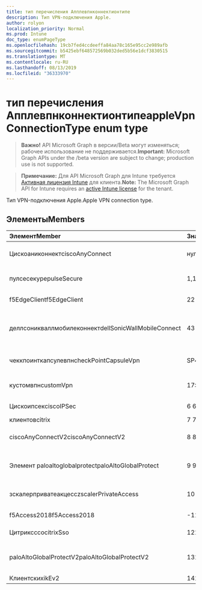 ```yaml
---
title: тип перечисления Апплевпнконнектионтипе
description: Тип VPN-подключения Apple.
author: rolyon
localization_priority: Normal
ms.prod: Intune
doc_type: enumPageType
ms.openlocfilehash: 19cb7fed4ccdeeffa84aa78c165e95cc2e989afb
ms.sourcegitcommit: b5425ebf648572569b032ded5b56e1dcf3830515
ms.translationtype: MT
ms.contentlocale: ru-RU
ms.lasthandoff: 08/13/2019
ms.locfileid: "36333970"
---
```

# <a name="applevpnconnectiontype-enum-type"></a><span data-ttu-id="ac570-103">тип перечисления Апплевпнконнектионтипе</span><span class="sxs-lookup"><span data-stu-id="ac570-103">appleVpnConnectionType enum type</span></span>

> <span data-ttu-id="ac570-104">**Важно!** API Microsoft Graph в версии/Beta могут изменяться; рабочее использование не поддерживается.</span><span class="sxs-lookup"><span data-stu-id="ac570-104">**Important:** Microsoft Graph APIs under the /beta version are subject to change; production use is not supported.</span></span>

> <span data-ttu-id="ac570-105">**Примечание:** Для API Microsoft Graph для Intune требуется [Активная лицензия Intune](https://go.microsoft.com/fwlink/?linkid=839381) для клиента.</span><span class="sxs-lookup"><span data-stu-id="ac570-105">**Note:** The Microsoft Graph API for Intune requires an [active Intune license](https://go.microsoft.com/fwlink/?linkid=839381) for the tenant.</span></span>

<span data-ttu-id="ac570-106">Тип VPN-подключения Apple.</span><span class="sxs-lookup"><span data-stu-id="ac570-106">Apple VPN connection type.</span></span>

## <a name="members"></a><span data-ttu-id="ac570-107">Элементы</span><span class="sxs-lookup"><span data-stu-id="ac570-107">Members</span></span>
|<span data-ttu-id="ac570-108">Элемент</span><span class="sxs-lookup"><span data-stu-id="ac570-108">Member</span></span>|<span data-ttu-id="ac570-109">Значение</span><span class="sxs-lookup"><span data-stu-id="ac570-109">Value</span></span>|<span data-ttu-id="ac570-110">Описание</span><span class="sxs-lookup"><span data-stu-id="ac570-110">Description</span></span>|
|:---|:---|:---|
|<span data-ttu-id="ac570-111">Цискоаниконнект</span><span class="sxs-lookup"><span data-stu-id="ac570-111">ciscoAnyConnect</span></span>|<span data-ttu-id="ac570-112">нуль</span><span class="sxs-lookup"><span data-stu-id="ac570-112">0</span></span>|<span data-ttu-id="ac570-113">Cisco Аниконнект.</span><span class="sxs-lookup"><span data-stu-id="ac570-113">Cisco AnyConnect.</span></span>|
|<span data-ttu-id="ac570-114">пулсесекуре</span><span class="sxs-lookup"><span data-stu-id="ac570-114">pulseSecure</span></span>|<span data-ttu-id="ac570-115">1,1</span><span class="sxs-lookup"><span data-stu-id="ac570-115">1</span></span>|<span data-ttu-id="ac570-116">Безопасный импульс.</span><span class="sxs-lookup"><span data-stu-id="ac570-116">Pulse Secure.</span></span>|
|<span data-ttu-id="ac570-117">f5EdgeClient</span><span class="sxs-lookup"><span data-stu-id="ac570-117">f5EdgeClient</span></span>|<span data-ttu-id="ac570-118">2</span><span class="sxs-lookup"><span data-stu-id="ac570-118">2</span></span>|<span data-ttu-id="ac570-119">Пограничный клиент F5.</span><span class="sxs-lookup"><span data-stu-id="ac570-119">F5 Edge Client.</span></span>|
|<span data-ttu-id="ac570-120">деллсоникваллмобилеконнект</span><span class="sxs-lookup"><span data-stu-id="ac570-120">dellSonicWallMobileConnect</span></span>|<span data-ttu-id="ac570-121">4</span><span class="sxs-lookup"><span data-stu-id="ac570-121">3</span></span>|<span data-ttu-id="ac570-122">Мобильное подключение Dell Сониквалл.</span><span class="sxs-lookup"><span data-stu-id="ac570-122">Dell SonicWALL Mobile Connection.</span></span>|
|<span data-ttu-id="ac570-123">чеккпоинткапсулевпн</span><span class="sxs-lookup"><span data-stu-id="ac570-123">checkPointCapsuleVpn</span></span>|<span data-ttu-id="ac570-124">SP4</span><span class="sxs-lookup"><span data-stu-id="ac570-124">4</span></span>|<span data-ttu-id="ac570-125">Проверка покапсулы VPN.</span><span class="sxs-lookup"><span data-stu-id="ac570-125">Check Point Capsule VPN.</span></span>|
|<span data-ttu-id="ac570-126">кустомвпн</span><span class="sxs-lookup"><span data-stu-id="ac570-126">customVpn</span></span>|<span data-ttu-id="ac570-127">17:00</span><span class="sxs-lookup"><span data-stu-id="ac570-127">5</span></span>|<span data-ttu-id="ac570-128">Пользовательская сеть VPN.</span><span class="sxs-lookup"><span data-stu-id="ac570-128">Custom VPN.</span></span>|
|<span data-ttu-id="ac570-129">Цискоипсек</span><span class="sxs-lookup"><span data-stu-id="ac570-129">ciscoIPSec</span></span>|<span data-ttu-id="ac570-130">6 </span><span class="sxs-lookup"><span data-stu-id="ac570-130">6</span></span>|<span data-ttu-id="ac570-131">Cisco (IPSec).</span><span class="sxs-lookup"><span data-stu-id="ac570-131">Cisco (IPSec).</span></span>|
|<span data-ttu-id="ac570-132">клиентов</span><span class="sxs-lookup"><span data-stu-id="ac570-132">citrix</span></span>|<span data-ttu-id="ac570-133">7 </span><span class="sxs-lookup"><span data-stu-id="ac570-133">7</span></span>|<span data-ttu-id="ac570-134">Клиентов.</span><span class="sxs-lookup"><span data-stu-id="ac570-134">Citrix.</span></span>|
|<span data-ttu-id="ac570-135">ciscoAnyConnectV2</span><span class="sxs-lookup"><span data-stu-id="ac570-135">ciscoAnyConnectV2</span></span>|<span data-ttu-id="ac570-136">8 </span><span class="sxs-lookup"><span data-stu-id="ac570-136">8</span></span>|<span data-ttu-id="ac570-137">Cisco Аниконнект v2.</span><span class="sxs-lookup"><span data-stu-id="ac570-137">Cisco AnyConnect V2.</span></span>|
|<span data-ttu-id="ac570-138">Элемент paloaltoglobalprotect</span><span class="sxs-lookup"><span data-stu-id="ac570-138">paloAltoGlobalProtect</span></span>|<span data-ttu-id="ac570-139">9 </span><span class="sxs-lookup"><span data-stu-id="ac570-139">9</span></span>|<span data-ttu-id="ac570-140">Palo Alto сети Глобалпротект.</span><span class="sxs-lookup"><span data-stu-id="ac570-140">Palo Alto Networks GlobalProtect.</span></span>|
|<span data-ttu-id="ac570-141">зскалерприватеакцесс</span><span class="sxs-lookup"><span data-stu-id="ac570-141">zscalerPrivateAccess</span></span>|<span data-ttu-id="ac570-142">10 </span><span class="sxs-lookup"><span data-stu-id="ac570-142">10</span></span>|<span data-ttu-id="ac570-143">Частный доступ зскалер.</span><span class="sxs-lookup"><span data-stu-id="ac570-143">Zscaler Private Access.</span></span>|
|<span data-ttu-id="ac570-144">f5Access2018</span><span class="sxs-lookup"><span data-stu-id="ac570-144">f5Access2018</span></span>|<span data-ttu-id="ac570-145">-11:00</span><span class="sxs-lookup"><span data-stu-id="ac570-145">11</span></span>|<span data-ttu-id="ac570-146">F5 доступ 2018.</span><span class="sxs-lookup"><span data-stu-id="ac570-146">F5 Access 2018.</span></span>|
|<span data-ttu-id="ac570-147">Цитриксссо</span><span class="sxs-lookup"><span data-stu-id="ac570-147">citrixSso</span></span>|<span data-ttu-id="ac570-148">12</span><span class="sxs-lookup"><span data-stu-id="ac570-148">12</span></span>|<span data-ttu-id="ac570-149">Единый вход Citrix.</span><span class="sxs-lookup"><span data-stu-id="ac570-149">Citrix Sso.</span></span>|
|<span data-ttu-id="ac570-150">paloAltoGlobalProtectV2</span><span class="sxs-lookup"><span data-stu-id="ac570-150">paloAltoGlobalProtectV2</span></span>|<span data-ttu-id="ac570-151">13</span><span class="sxs-lookup"><span data-stu-id="ac570-151">13</span></span>|<span data-ttu-id="ac570-152">Palo Alto сети Глобалпротект v2.</span><span class="sxs-lookup"><span data-stu-id="ac570-152">Palo Alto Networks GlobalProtect V2.</span></span>|
|<span data-ttu-id="ac570-153">Клиентских</span><span class="sxs-lookup"><span data-stu-id="ac570-153">ikEv2</span></span>|<span data-ttu-id="ac570-154">14</span><span class="sxs-lookup"><span data-stu-id="ac570-154">14</span></span>|<span data-ttu-id="ac570-155">Клиентских.</span><span class="sxs-lookup"><span data-stu-id="ac570-155">IKEv2.</span></span>|



